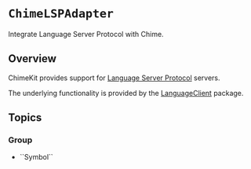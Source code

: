 # ``ChimeLSPAdapter``

Integrate Language Server Protocol with Chime.

## Overview

ChimeKit provides support for [Language Server Protocol][lsp] servers.

The underlying functionality is provided by the [LanguageClient][languageclient] package.

## Topics

### <!--@START_MENU_TOKEN@-->Group<!--@END_MENU_TOKEN@-->

- <!--@START_MENU_TOKEN@-->``Symbol``<!--@END_MENU_TOKEN@-->

[lsp]: https://microsoft.github.io/language-server-protocol/
[languageclient]: https://github.com/chimehq/LanguageClient
